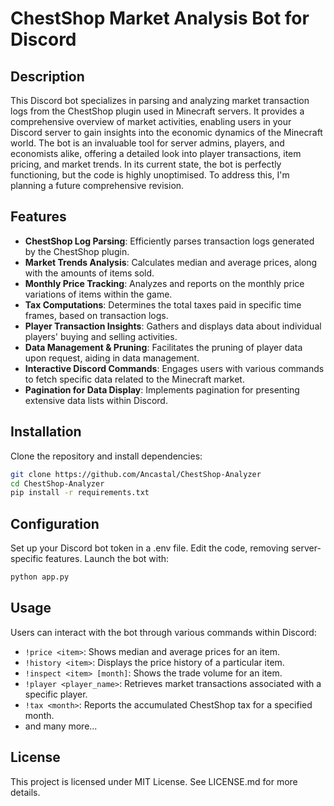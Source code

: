 # ChestShop Market Analysis Bot for Discord

## Description

This Discord bot specializes in parsing and analyzing market transaction logs from the ChestShop plugin used in Minecraft servers. It provides a comprehensive overview of market activities, enabling users in your Discord server to gain insights into the economic dynamics of the Minecraft world. The bot is an invaluable tool for server admins, players, and economists alike, offering a detailed look into player transactions, item pricing, and market trends.
In its current state, the bot is perfectly functioning, but the code is highly unoptimised. To address this, I'm planning a future comprehensive revision.

## Features

- **ChestShop Log Parsing**: Efficiently parses transaction logs generated by the ChestShop plugin.
- **Market Trends Analysis**: Calculates median and average prices, along with the amounts of items sold.
- **Monthly Price Tracking**: Analyzes and reports on the monthly price variations of items within the game.
- **Tax Computations**: Determines the total taxes paid in specific time frames, based on transaction logs.
- **Player Transaction Insights**: Gathers and displays data about individual players' buying and selling activities.
- **Data Management & Pruning**: Facilitates the pruning of player data upon request, aiding in data management.
- **Interactive Discord Commands**: Engages users with various commands to fetch specific data related to the Minecraft market.
- **Pagination for Data Display**: Implements pagination for presenting extensive data lists within Discord.

## Installation

Clone the repository and install dependencies:

```bash
git clone https://github.com/Ancastal/ChestShop-Analyzer
cd ChestShop-Analyzer
pip install -r requirements.txt
```

## Configuration
Set up your Discord bot token in a .env file.
Edit the code, removing server-specific features.
Launch the bot with:

```bash
python app.py
```

## Usage
Users can interact with the bot through various commands within Discord:

- `!price <item>`: Shows median and average prices for an item.
- `!history <item>`: Displays the price history of a particular item.
- `!inspect <item> [month]`: Shows the trade volume for an item.
- `!player <player_name>`: Retrieves market transactions associated with a specific player.
- `!tax <month>`: Reports the accumulated ChestShop tax for a specified month.
- and many more...

## License
This project is licensed under MIT License. See LICENSE.md for more details.

